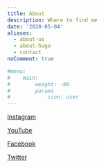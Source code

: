 ```yaml
---
title: About
description: Where to find me
date: '2020-05-04'
aliases:
  - about-us
  - about-hugo
  - contact
noComment: true

#menu:
#    main: 
#        weight: -90
#        params
#            icon: user 
---
```


[Instagram](https://www.instagram.com/wsnake/)

[YouTube](https://www.youtube.com/channel/UCviF6UWJz3IFDT_onGgnIRQ)

[Facebook](https://www.facebook.com/victor.kravchenko)

[Twitter](https://twitter.com/ws_whitesnake)